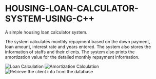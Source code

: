 # HOUSING-LOAN-CALCULATOR-SYSTEM-USING-C++
A simple housing loan calculator system.

The system calculates monthly repayment based on the down payment, loan amount, interest rate and years entered.
The system also stores the information of staffs and their clients.
The system also prints the amortization value for the detailed monthly repayment information.

![Loan Calculation](https://user-images.githubusercontent.com/110920155/183707178-2dad8409-010b-44f4-acb4-496e8d7c6e21.png)
![Amortization Calculation](https://user-images.githubusercontent.com/110920155/183707296-a44f94de-f36b-4dda-9f1c-9e3bbcf15649.png)
![Retrieve the client info from the database](https://user-images.githubusercontent.com/110920155/183707651-8ca563ec-d888-49a6-ae63-5a9f7fb2818e.png)
